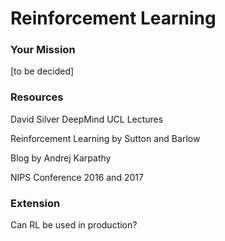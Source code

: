 # Reinforcement Learning

### Your Mission

\[to be decided\]

### Resources

David Silver DeepMind UCL Lectures

Reinforcement Learning by Sutton and Barlow

Blog by Andrej Karpathy 

NIPS Conference 2016 and 2017

### Extension 

Can RL be used in production? 

